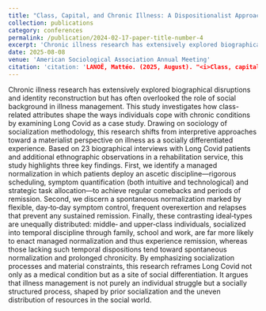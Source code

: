 ```yaml
---
title: "Class, Capital, and Chronic Illness: A Dispositionalist Approach to Long Covid Management"
collection: publications
category: conferences
permalink: /publication/2024-02-17-paper-title-number-4
excerpt: 'Chronic illness research has extensively explored biographical disruptions and identity reconstruction but has often overlooked the role of social background in illness management. This study investigates how class-related attributes shape the ways individuals cope with chronic conditions by examining Long Covid as a case study. Drawing on sociology of socialization methodology, this research shifts from interpretive approaches toward a materialist perspective on illness as a socially differentiated experience. Based on 23 biographical interviews with Long Covid patients and additional ethnographic observations in a rehabilitation service, this study highlights three key findings. First, we identify a managed normalization in which patients deploy an ascetic discipline—rigorous scheduling, symptom quantification (both intuitive and technological) and strategic task allocation—to achieve regular comebacks and periods of remission. Second, we discern a spontaneous normalization marked by flexible, day‑to‑day symptom control, frequent overexertion and relapses that prevent any sustained remission. Finally, these contrasting ideal‑types are unequally distributed: middle‑ and upper‑class individuals, socialized into temporal discipline through family, school and work, are far more likely to enact managed normalization and thus experience remission, whereas those lacking such temporal dispositions tend toward spontaneous normalization and prolonged chronicity. By emphasizing socialization processes and material constraints, this research reframes Long Covid not only as a medical condition but as a site of social differentiation. It argues that illness management is not purely an individual struggle but a socially structured process, shaped by prior socialization and the uneven distribution of resources in the social world.'
date: 2025-08-08
venue: 'American Sociological Association Annual Meeting'
citation: 'citation: 'LANOË, Mattéo. (2025, August). "<i>Class, capital, and chronic illness: A dispositionalist approach to Long Covid management</i>." Paper accepted for presentation at the ASA Student Forum Refereed Roundtable “Health and Illness,” American Sociological Association Annual Meeting, Chicago, IL, USA.'
---
```


Chronic illness research has extensively explored biographical disruptions and identity reconstruction but has often overlooked the role of social background in illness management. This study investigates how class-related attributes shape the ways individuals cope with chronic conditions by examining Long Covid as a case study. Drawing on sociology of socialization methodology, this research shifts from interpretive approaches toward a materialist perspective on illness as a socially differentiated experience. Based on 23 biographical interviews with Long Covid patients and additional ethnographic observations in a rehabilitation service, this study highlights three key findings. First, we identify a managed normalization in which patients deploy an ascetic discipline—rigorous scheduling, symptom quantification (both intuitive and technological) and strategic task allocation—to achieve regular comebacks and periods of remission. Second, we discern a spontaneous normalization marked by flexible, day‑to‑day symptom control, frequent overexertion and relapses that prevent any sustained remission. Finally, these contrasting ideal‑types are unequally distributed: middle‑ and upper‑class individuals, socialized into temporal discipline through family, school and work, are far more likely to enact managed normalization and thus experience remission, whereas those lacking such temporal dispositions tend toward spontaneous normalization and prolonged chronicity. By emphasizing socialization processes and material constraints, this research reframes Long Covid not only as a medical condition but as a site of social differentiation. It argues that illness management is not purely an individual struggle but a socially structured process, shaped by prior socialization and the uneven distribution of resources in the social world.
